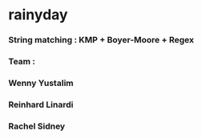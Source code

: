 # rainyday

### String matching : KMP + Boyer-Moore + Regex
### 
### Team :
### Wenny Yustalim
### Reinhard Linardi
### Rachel Sidney

